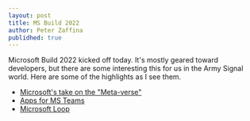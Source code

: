 ```yaml
---
layout: post
title: MS Build 2022
author: Peter Zaffina
publidhed: true
---
```


Microsoft Build 2022 kicked off today. It's mostly geared toward developers, but there are some interesting this for us in the Army Signal world. Here are some of the highlights as I see them.

- [Microsoft's take on the "Meta-verse"](https://news.microsoft.com/innovation-stories/mesh-for-microsoft-teams/)
- [Apps for MS Teams](https://www.microsoft.com/en-us/microsoft-365/blog/2022/05/24/build-collaborative-apps-with-microsoft-teams/amp/)
- [Microsoft Loop](https://www.microsoft.com/en-us/microsoft-loop?ms.url=microsoftcommicrosoft-loop)
